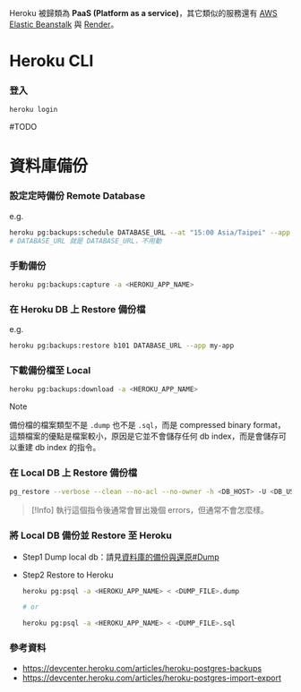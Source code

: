 Heroku 被歸類為 **PaaS (Platform as a service)**，其它類似的服務還有 [AWS Elastic Beanstalk](https://aws.amazon.com/tw/elasticbeanstalk/) 與 [Render](https://render.com/)。

# Heroku CLI

### 登入

```bash
heroku login
```

#TODO 

# 資料庫備份

### 設定定時備份 Remote Database

e.g.

```bash
heroku pg:backups:schedule DATABASE_URL --at "15:00 Asia/Taipei" --app my-app
# DATABASE_URL 就是 DATABASE_URL，不用動
```

### 手動備份

```sh
heroku pg:backups:capture -a <HEROKU_APP_NAME>
```

### 在 Heroku DB 上 Restore 備份檔

e.g.

```sh
heroku pg:backups:restore b101 DATABASE_URL --app my-app
```

### 下載備份檔至 Local

```sh
heroku pg:backups:download -a <HEROKU_APP_NAME>
```

>[!Note]
>備份檔的檔案類型不是 `.dump` 也不是 `.sql`，而是 compressed binary format，這類檔案的優點是檔案較小，原因是它並不會儲存任何 db index，而是會儲存可以重建 db index 的指令。
### 在 Local DB 上 Restore 備份檔

```sh
pg_restore --verbose --clean --no-acl --no-owner -h <DB_HOST> -U <DB_USER> -d <DB_NAME> <BACKUP_FILE_NAME>
```

>[!Info]
>執行這個指令後通常會冒出幾個 errors，但通常不會怎麼樣。

### 將 Local DB 備份並 Restore 至 Heroku

- Step1 Dump local db：請見[資料庫的備份與還原#Dump](</Database/PostgreSQL/資料庫的備份與還原.md#Dump>)
- Step2 Restore to Heroku

    ```sh
    heroku pg:psql -a <HEROKU_APP_NAME> < <DUMP_FILE>.dump
    
    # or

    heroku pg:psql -a <HEROKU_APP_NAME> < <DUMP_FILE>.sql
    ```

### 參考資料

- <https://devcenter.heroku.com/articles/heroku-postgres-backups>
- <https://devcenter.heroku.com/articles/heroku-postgres-import-export>
